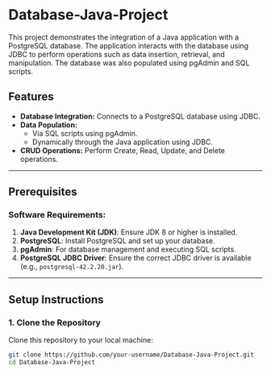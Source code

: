 # Database-Java-Project

This project demonstrates the integration of a Java application with a PostgreSQL database. The application interacts with the database using JDBC to perform operations such as data insertion, retrieval, and manipulation. The database was also populated using pgAdmin and SQL scripts.

## Features
- **Database Integration:** Connects to a PostgreSQL database using JDBC.
- **Data Population:**
  - Via SQL scripts using pgAdmin.
  - Dynamically through the Java application using JDBC.
- **CRUD Operations:** Perform Create, Read, Update, and Delete operations.

---

## Prerequisites
### Software Requirements:
1. **Java Development Kit (JDK)**: Ensure JDK 8 or higher is installed.
2. **PostgreSQL**: Install PostgreSQL and set up your database.
3. **pgAdmin**: For database management and executing SQL scripts.
4. **PostgreSQL JDBC Driver**: Ensure the correct JDBC driver is available (e.g., `postgresql-42.2.20.jar`).

---

## Setup Instructions

### 1. Clone the Repository
Clone this repository to your local machine:
```bash
git clone https://github.com/your-username/Database-Java-Project.git
cd Database-Java-Project
